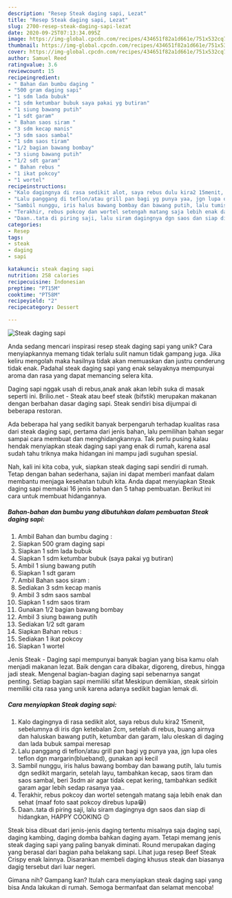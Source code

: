 ```yaml
---
description: "Resep Steak daging sapi, Lezat"
title: "Resep Steak daging sapi, Lezat"
slug: 2700-resep-steak-daging-sapi-lezat
date: 2020-09-25T07:13:34.095Z
image: https://img-global.cpcdn.com/recipes/434651f82a1d661e/751x532cq70/steak-daging-sapi-foto-resep-utama.jpg
thumbnail: https://img-global.cpcdn.com/recipes/434651f82a1d661e/751x532cq70/steak-daging-sapi-foto-resep-utama.jpg
cover: https://img-global.cpcdn.com/recipes/434651f82a1d661e/751x532cq70/steak-daging-sapi-foto-resep-utama.jpg
author: Samuel Reed
ratingvalue: 3.6
reviewcount: 15
recipeingredient:
- " Bahan dan bumbu daging "
- "500 gram daging sapi"
- "1 sdm lada bubuk"
- "1 sdm ketumbar bubuk saya pakai yg butiran"
- "1 siung bawang putih"
- "1 sdt garam"
- " Bahan saos siram "
- "3 sdm kecap manis"
- "3 sdm saos sambal"
- "1 sdm saos tiram"
- "1/2 bagian bawang bombay"
- "3 siung bawang putih"
- "1/2 sdt garam"
- " Bahan rebus "
- "1 ikat pokcoy"
- "1 wortel"
recipeinstructions:
- "Kalo dagingnya di rasa sedikit alot, saya rebus dulu kira2 15menit, sebelumnya di iris dgn ketebalan 2cm, setelah di rebus, buang airnya dan haluskan bawang putih, ketumbar dan garam, lalu oleskan di daging dan lada bubuk sampai meresap"
- "Lalu panggang di teflon/atau grill pan bagi yg punya yaa, jgn lupa oles teflon dgn margarin(blueband), gunakan api kecil"
- "Sambil nunggu, iris halus bawang bombay dan bawang putih, lalu tumis dgn sedikit margarin, setelah layu, tambahkan kecap, saos tiram dan saos sambal, beri 3sdm air agar tidak cepat kering, tambahkan sedikit garam agar lebih sedap rasanya yaa.."
- "Terakhir, rebus pokcoy dan wortel setengah matang saja lebih enak dan sehat (maaf foto saat pokcoy direbus lupa😁)"
- "Daan..tata di piring saji, lalu siram dagingnya dgn saos dan siap di hidangkan, HAPPY COOKING 😉"
categories:
- Resep
tags:
- steak
- daging
- sapi

katakunci: steak daging sapi 
nutrition: 258 calories
recipecuisine: Indonesian
preptime: "PT15M"
cooktime: "PT58M"
recipeyield: "2"
recipecategory: Dessert

---
```



![Steak daging sapi](https://img-global.cpcdn.com/recipes/434651f82a1d661e/751x532cq70/steak-daging-sapi-foto-resep-utama.jpg)

Anda sedang mencari inspirasi resep steak daging sapi yang unik? Cara menyiapkannya memang tidak terlalu sulit namun tidak gampang juga. Jika keliru mengolah maka hasilnya tidak akan memuaskan dan justru cenderung tidak enak. Padahal steak daging sapi yang enak selayaknya mempunyai aroma dan rasa yang dapat memancing selera kita.

Daging sapi nggak usah di rebus,anak anak akan lebih suka di masak seperti ini. Brilio.net - Steak atau beef steak (bifstik) merupakan makanan dengan berbahan dasar daging sapi. Steak sendiri bisa dijumpai di beberapa restoran.

Ada beberapa hal yang sedikit banyak berpengaruh terhadap kualitas rasa dari steak daging sapi, pertama dari jenis bahan, lalu pemilihan bahan segar sampai cara membuat dan menghidangkannya. Tak perlu pusing kalau hendak menyiapkan steak daging sapi yang enak di rumah, karena asal sudah tahu triknya maka hidangan ini mampu jadi suguhan spesial.


Nah, kali ini kita coba, yuk, siapkan steak daging sapi sendiri di rumah. Tetap dengan bahan sederhana, sajian ini dapat memberi manfaat dalam membantu menjaga kesehatan tubuh kita. Anda dapat menyiapkan Steak daging sapi memakai 16 jenis bahan dan 5 tahap pembuatan. Berikut ini cara untuk membuat hidangannya.

<!--inarticleads1-->

##### Bahan-bahan dan bumbu yang dibutuhkan dalam pembuatan Steak daging sapi:

1. Ambil  Bahan dan bumbu daging :
1. Siapkan 500 gram daging sapi
1. Siapkan 1 sdm lada bubuk
1. Siapkan 1 sdm ketumbar bubuk (saya pakai yg butiran)
1. Ambil 1 siung bawang putih
1. Siapkan 1 sdt garam
1. Ambil  Bahan saos siram :
1. Sediakan 3 sdm kecap manis
1. Ambil 3 sdm saos sambal
1. Siapkan 1 sdm saos tiram
1. Gunakan 1/2 bagian bawang bombay
1. Ambil 3 siung bawang putih
1. Sediakan 1/2 sdt garam
1. Siapkan  Bahan rebus :
1. Sediakan 1 ikat pokcoy
1. Siapkan 1 wortel


Jenis Steak - Daging sapi mempunyai banyak bagian yang bisa kamu olah menjadi makanan lezat. Baik dengan cara dibakar, digoreng, direbus, hingga jadi steak. Mengenal bagian-bagian daging sapi sebenarnya sangat penting. Setiap bagian sapi memiliki sifat Meskipun demikian, steak sirloin memiliki cita rasa yang unik karena adanya sedikit bagian lemak di. 

<!--inarticleads2-->

##### Cara menyiapkan Steak daging sapi:

1. Kalo dagingnya di rasa sedikit alot, saya rebus dulu kira2 15menit, sebelumnya di iris dgn ketebalan 2cm, setelah di rebus, buang airnya dan haluskan bawang putih, ketumbar dan garam, lalu oleskan di daging dan lada bubuk sampai meresap
1. Lalu panggang di teflon/atau grill pan bagi yg punya yaa, jgn lupa oles teflon dgn margarin(blueband), gunakan api kecil
1. Sambil nunggu, iris halus bawang bombay dan bawang putih, lalu tumis dgn sedikit margarin, setelah layu, tambahkan kecap, saos tiram dan saos sambal, beri 3sdm air agar tidak cepat kering, tambahkan sedikit garam agar lebih sedap rasanya yaa..
1. Terakhir, rebus pokcoy dan wortel setengah matang saja lebih enak dan sehat (maaf foto saat pokcoy direbus lupa😁)
1. Daan..tata di piring saji, lalu siram dagingnya dgn saos dan siap di hidangkan, HAPPY COOKING 😉


Steak bisa dibuat dari jenis-jenis daging tertentu misalnya saja daging sapi, daging kambing, daging domba bahkan daging ayam. Tetapi memang jenis steak daging sapi yang paling banyak diminati. Round merupakan daging yang berasal dari bagian paha belakang sapi. Lihat juga resep Beef Steak Crispy enak lainnya. Disarankan membeli daging khusus steak dan biasanya dagig tersebut dari luar negeri. 

Gimana nih? Gampang kan? Itulah cara menyiapkan steak daging sapi yang bisa Anda lakukan di rumah. Semoga bermanfaat dan selamat mencoba!
